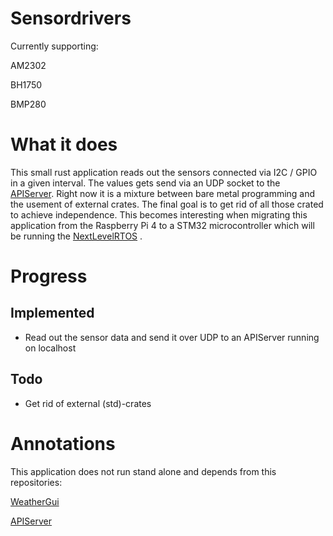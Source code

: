 # Sensordrivers
Currently supporting:

AM2302

BH1750

BMP280

# What it does
This small rust application reads out the sensors connected via I2C / GPIO in a given interval. The values gets send via an UDP socket to the [APIServer][APIServer]. Right now it is a mixture between bare metal programming and the usement of external crates. The final goal is to get rid of all those crated to achieve independence. This becomes interesting when migrating this application from the Raspberry Pi 4 to a STM32 microcontroller which will be running the [NextLevelRTOS] .
# Progress

## Implemented
* Read out the sensor data and send it over UDP to an APIServer running on localhost

## Todo
* Get rid of external (std)-crates

# Annotations
This application does not run stand alone and depends from this repositories:

[WeatherGui][WeatherGui]

[APIServer][APIServer]

[WeatherGui]: https://github.com/wolfbiker1/weatherGui (WeatherGui)
[APIServer]: https://github.com/wolfbiker1/weatherStationAPIServer (APIServer)
[NextLevelRTOS]: https://github.com/wolfbiker1/NextLevelRTOS (NextLevelRTOS)